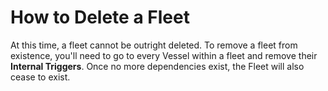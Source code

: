 # How to Delete a Fleet

At this time, a fleet cannot be outright deleted. To remove a fleet from existence, you'll need to go to every Vessel within a fleet and remove their **Internal Triggers**. Once no more dependencies exist, the Fleet will also cease to exist.

